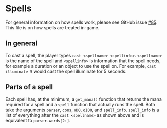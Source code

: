 # Spells
For general information on how spells work, please see GitHub issue [#85](https://github.com/davedotluebke/old-skool-text-game/issues/85). 
This file is on how spells are treated in-game.

## In general
To cast a spell, the player types `cast <spellname> <spellinfo>`. 
`<spellname>` is the name of the spell and `<spellinfo>` is
information that the spell needs, for example a duration or an 
object to use the spell on. For example, `cast illuminate 5` would
cast the spell illuminate for 5 seconds.
## Parts of a spell
Each spell has, at the minimum, a `get_mana()` function that returns the mana required for a spell
and a `spell` function that actually runs the spell. Both take the arguments
`parser`, `cons`, `oDO`, `oIDO`, and `spell_info`. `spell_info` is a list
of everything after the `cast <spellname>` as shown above and is equivalent to
`parser.words[2:]`. 